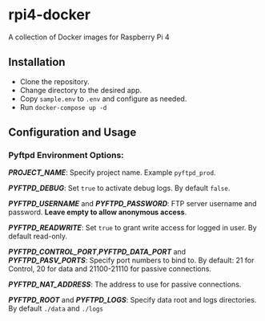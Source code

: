 # rpi4-docker
A collection of Docker images for Raspberry Pi 4


## Installation
* Clone the repository.
* Change directory to the desired app.
* Copy `sample.env` to `.env` and configure as needed.
* Run `docker-compose up -d`

## Configuration and Usage
### Pyftpd Environment Options:
_**PROJECT_NAME**_:
Specify project name. Example `pyftpd_prod`.

_**PYFTPD_DEBUG**_:
Set `true` to activate debug logs. By default `false`.

_**PYFTPD_USERNAME**_ and _**PYFTPD_PASSWORD**_:
FTP server username and password. **Leave empty to allow anonymous access**.
 
_**PYFTPD_READWRITE**_:
Set `true` to grant write access for logged in user. By default read-only.

_**PYFTPD_CONTROL_PORT**_,_**PYFTPD_DATA_PORT**_ and _**PYFTPD_PASV_PORTS**_:
Specify port numbers to bind to. By default: 21 for Control, 20 for data and 21100-21110 for passive connections.

_**PYFTPD_NAT_ADDRESS**_:
The address to use for passive connections.

_**PYFTPD_ROOT**_ and _**PYFTPD_LOGS**_:
Specify data root and logs directories. By default `./data` and `./logs`

